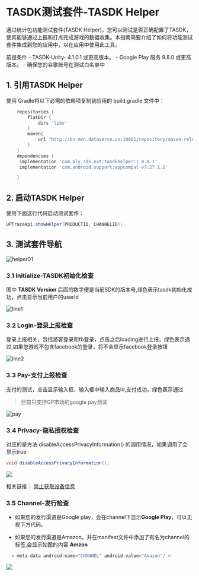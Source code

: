 # TASDK测试套件-TASDK Helper 

通过统计包功能测试套件(TASDK Helper)，您可以测试是否正确配置了TASDK，使其能够通过上报和打点完成游戏的数据收集。本指南简要介绍了如何将功能测试套件集成到您的应用中，以在应用中使用此工具。

</n>
前提条件
- TASDK-Unity-  4.1.0.1 或更高版本。
- Google Play 服务 9.8.0 或更高版本。
- 确保您的谷歌账号在测试白名单中

## <span id="jump1">1. 引用TASDK Helper</span>
使用 Gradle将以下必需的依赖项复制到应用的 build.gradle 文件中：
```groovy
    repositories {
        flatDir {
            dirs 'libs'
        }
        maven{
            url "http://bx-mvn.dataverse.cn:18081/repository/maven-releases/"
        }
    }
    dependencies {
     implementation 'com.aly.sdk.ext:tasdkhelper:1.0.0.1'
	 implementation 'com.android.support:appcompat-v7:27.1.1'

    }

```

## <span id="jump2">2. 启动TASDK Helper</span>

使用下面这行代码启动测试套件：

 ```C#
UPTraceApi.showHelper(PRODUCTID, CHANNELID);
```
## <span id="jump3">3. 测试套件导航</span>

![helper01](http://doc.avidly.com/uploads/202105/60990305b21bb_60990305.png "helper01")

###  <span >3.1 Initialize-TASDK初始化检查</span>

图中 **TASDK Version** 后面的数字便是当前SDK的版本号,绿色表示tasdk初始化成功，点击显示当前用户的userId

![line1](http://doc.avidly.com/uploads/202105/6099049214a4b_60990492.png "line1")

###  <span>3.2 Login-登录上报检查</span>
登录上报相关，包括游客登录和fb登录，点击之后loading进行上报，绿色表示通过,如果您游戏不包含facebook的登录，将不会显示facebook登录按钮

![line2](http://doc.avidly.com/uploads/202105/609904c93edc5_609904c9.png "line2")

###  <span>3.3 Pay-支付上报检查</span>
支付的测试，点击显示输入框，输入框中输入商品id,支付成功，绿色表示通过
> 目前只支持GP市场的google pay测试

![pay](http://doc.avidly.com/uploads/202105/60990607a1852_60990607.jpg "pay")

###  <span>3.4 Privacy-隐私授权检查</span>
对应的是方法 disableAccessPrivacyInformation() 的调用情况，如果调用了会显示true
```groovy
void disableAccessPrivacyInformation();
```
![](http://doc.avidly.com/uploads/202105/609907b947637_609907b9.jpg)

相关链接：
[ 禁止获取设备信息][1]

###  <span>3.5 Channel-发行检查</span>
- 如果您的发行渠道是Google play，会在channel下显示**Google Play**，可以无视下方代码。

- 如果您的发行渠道是Amazon，并在manifest文件中添加了有名为channel的标签,会显示如图的内容 **Amzon** 

```groovy
  < meta-data android:name="CHANNEL" android:value="Amazon"/ >
```
![](http://doc.avidly.com/uploads/202105/609907d916d22_609907d9.jpg)

[1]: http://doc.avidly.com/docs/show/253